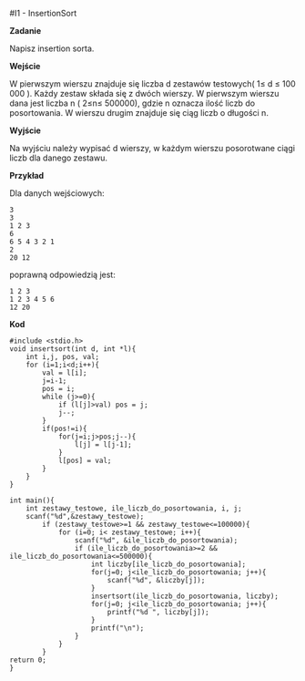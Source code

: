 #I1 - InsertionSort


**Zadanie**

Napisz insertion sorta.

**Wejście**

W pierwszym wierszu znajduje się liczba d zestawów testowych( 1≤ d ≤ 100 000 ). Każdy zestaw składa się z dwóch wierszy. W pierwszym wierszu dana jest liczba n ( 2≤n≤ 500000), gdzie n oznacza ilość liczb do posortowania. W wierszu drugim znajduje się ciąg liczb o długości n.

**Wyjście**

Na wyjściu należy wypisać d wierszy, w każdym wierszu posorotwane ciągi liczb dla danego zestawu.

**Przykład**

Dla danych wejściowych:

    3
    3
    1 2 3
    6
    6 5 4 3 2 1
    2
    20 12


poprawną odpowiedzią jest:

    1 2 3
    1 2 3 4 5 6
    12 20

**Kod**

    #include <stdio.h>
    void insertsort(int d, int *l){
        int i,j, pos, val;
        for (i=1;i<d;i++){
            val = l[i];
            j=i-1;
            pos = i;
            while (j>=0){
                if (l[j]>val) pos = j;
                j--;
            }
            if(pos!=i){
                for(j=i;j>pos;j--){
                    l[j] = l[j-1];
                }
                l[pos] = val;
            }
        }
    }

    int main(){
        int zestawy_testowe, ile_liczb_do_posortowania, i, j;
        scanf("%d",&zestawy_testowe);
            if (zestawy_testowe>=1 && zestawy_testowe<=100000){
                for (i=0; i< zestawy_testowe; i++){
                    scanf("%d", &ile_liczb_do_posortowania);
                    if (ile_liczb_do_posortowania>=2 && ile_liczb_do_posortowania<=500000){
                        int liczby[ile_liczb_do_posortowania];
                        for(j=0; j<ile_liczb_do_posortowania; j++){
                            scanf("%d", &liczby[j]);
                        }
                        insertsort(ile_liczb_do_posortowania, liczby);
                        for(j=0; j<ile_liczb_do_posortowania; j++){
                            printf("%d ", liczby[j]);
                        }
                        printf("\n");
                    }
                }
            }
    return 0;
    }
